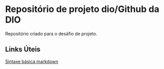 # Repositório de projeto dio/Github da DIO 

Repositório criado para o desáfio de projeto.

## Links Úteis

[Sintaxe básica markdown](https://www.markdownguide.org/)
